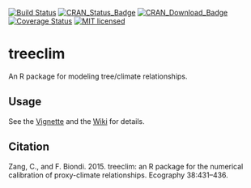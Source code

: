 [![Build Status](https://travis-ci.org/cszang/treeclim.svg?branch=master)](https://travis-ci.org/cszang/treeclim)
[![CRAN\_Status\_Badge](http://www.r-pkg.org/badges/version/treeclim)](http://cran.r-project.org/package=treeclim)
[![CRAN\_Download\_Badge](http://cranlogs.r-pkg.org/badges/grand-total/treeclim)](http://www.r-pkg.org/pkg/treeclim)
[![Coverage Status](https://img.shields.io/codecov/c/github/cszang/treeclim/master.svg)](https://codecov.io/github/cszang/treeclim?branch=master)
[![MIT licensed](https://img.shields.io/badge/license-GPL%20%3E%3D%203-yellowgreen.svg)](./DESCRIPTION)

# treeclim

An R package for modeling tree/climate relationships.

## Usage

See the [Vignette](http://czang.org/treeclim.html) and the [Wiki](https://github.com/cszang/treeclim/wiki) for details.

## Citation

Zang, C., and F. Biondi. 2015. treeclim: an R package for the numerical calibration of proxy-climate relationships. Ecography 38:431–436.
